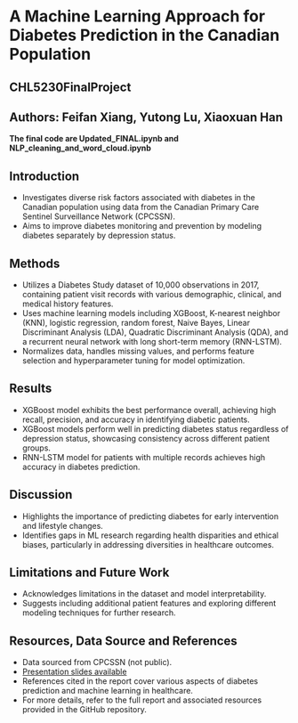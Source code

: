 # A Machine Learning Approach for Diabetes Prediction in the Canadian Population
## CHL5230FinalProject
## Authors: Feifan Xiang, Yutong Lu, Xiaoxuan Han

**The final code are Updated_FINAL.ipynb and NLP_cleaning_and_word_cloud.ipynb**

## Introduction
- Investigates diverse risk factors associated with diabetes in the Canadian population using data from the Canadian Primary Care Sentinel Surveillance Network (CPCSSN).
- Aims to improve diabetes monitoring and prevention by modeling diabetes separately by depression status.

## Methods
- Utilizes a Diabetes Study dataset of 10,000 observations in 2017, containing patient visit records with various demographic, clinical, and medical history features.
- Uses machine learning models including XGBoost, K-nearest neighbor (KNN), logistic regression, random forest, Naive Bayes, Linear Discriminant Analysis (LDA), Quadratic Discriminant Analysis (QDA), and a recurrent neural network with long short-term memory (RNN-LSTM).
- Normalizes data, handles missing values, and performs feature selection and hyperparameter tuning for model optimization.

## Results
- XGBoost model exhibits the best performance overall, achieving high recall, precision, and accuracy in identifying diabetic patients.
- XGBoost models perform well in predicting diabetes status regardless of depression status, showcasing consistency across different patient groups.
- RNN-LSTM model for patients with multiple records achieves high accuracy in diabetes prediction.

## Discussion
- Highlights the importance of predicting diabetes for early intervention and lifestyle changes.
- Identifies gaps in ML research regarding health disparities and ethical biases, particularly in addressing diversities in healthcare outcomes.

## Limitations and Future Work
- Acknowledges limitations in the dataset and model interpretability.
- Suggests including additional patient features and exploring different modeling techniques for further research.

## Resources, Data Source and References
- Data sourced from CPCSSN (not public).
- [Presentation slides available](https://docs.google.com/presentation/d/1kudnKw8dffWUwt7Feq0L6tPMxecSO5JkQK6iUzEz49k/edit#slide=id.g2a136b5ce98_0_4)
- References cited in the report cover various aspects of diabetes prediction and machine learning in healthcare.
- For more details, refer to the full report and associated resources provided in the GitHub repository.
